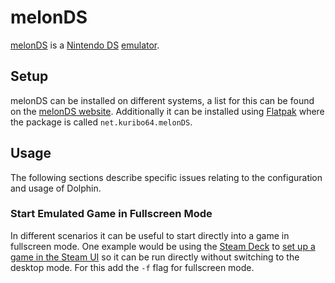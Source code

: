 # melonDS

[melonDS](https://melonds.kuribo64.net/) is a [Nintendo DS](/wiki/game.md)
[emulator](/wiki/game/emulators.md).

## Setup

melonDS can be installed on different systems, a list for this can be found on
the [melonDS website](https://melonds.kuribo64.net/downloads.php).
Additionally it can be installed using [Flatpak](/wiki/linux/flatpak.md) where the
package is called `net.kuribo64.melonDS`.

## Usage

The following sections describe specific issues relating to the configuration
and usage of Dolphin.

### Start Emulated Game in Fullscreen Mode

In different scenarios it can be useful to start directly into a game in fullscreen mode.
One example would be using the [Steam Deck](/wiki/game/steam_deck.md) to
[set up a game in the Steam UI](/wiki/game/steam_deck.md#running-a-game-directly-through-the-interface)
so it can be run directly without switching to the desktop mode.
For this add the `-f` flag for fullscreen mode.
